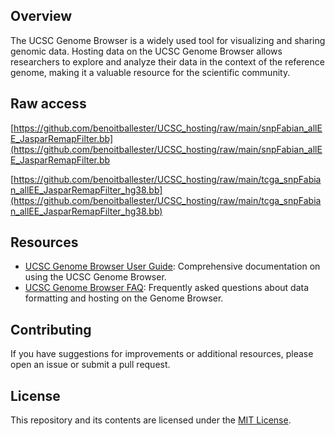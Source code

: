 ## Overview

The UCSC Genome Browser is a widely used tool for visualizing and sharing genomic data. Hosting data on the UCSC Genome Browser allows researchers to explore and analyze their data in the context of the reference genome, making it a valuable resource for the scientific community.

## Raw access

[https://github.com/benoitballester/UCSC_hosting/raw/main/snpFabian_allEE_JasparRemapFilter.bb](https://github.com/benoitballester/UCSC_hosting/raw/main/snpFabian_allEE_JasparRemapFilter.bb

[https://github.com/benoitballester/UCSC_hosting/raw/main/tcga_snpFabian_allEE_JasparRemapFilter_hg38.bb](https://github.com/benoitballester/UCSC_hosting/raw/main/tcga_snpFabian_allEE_JasparRemapFilter_hg38.bb)

## Resources

- [UCSC Genome Browser User Guide](https://genome.ucsc.edu/goldenPath/help/hgTracksHelp.html): Comprehensive documentation on using the UCSC Genome Browser.
- [UCSC Genome Browser FAQ](https://genome.ucsc.edu/FAQ/FAQformat.html): Frequently asked questions about data formatting and hosting on the Genome Browser.

## Contributing

If you have suggestions for improvements or additional resources, please open an issue or submit a pull request.

## License

This repository and its contents are licensed under the [MIT License](LICENSE).
